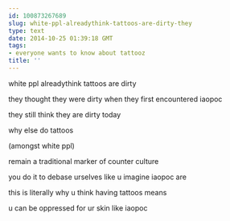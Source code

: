 ```yaml
---
id: 100873267689
slug: white-ppl-alreadythink-tattoos-are-dirty-they
type: text
date: 2014-10-25 01:39:18 GMT
tags:
- everyone wants to know about tattooz
title: ''
---
```

white ppl alreadythink tattoos are dirty

they thought they were dirty when they first encountered iaopoc

they still think they are dirty today

why else do tattoos

(amongst white ppl)

remain a traditional marker of counter culture

you do it to debase urselves like u imagine iaopoc are

this is literally why u think having tattoos means

u can be oppressed for ur skin like iaopoc